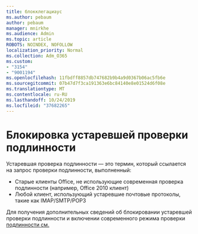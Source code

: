 ```yaml
---
title: блокклегациаус
ms.author: pebaum
author: pebaum
manager: mnirkhe
ms.audience: Admin
ms.topic: article
ROBOTS: NOINDEX, NOFOLLOW
localization_priority: Normal
ms.collection: Adm_O365
ms.custom:
- "3154"
- "9001194"
ms.openlocfilehash: 11fbdff8857db747682b9b4a9d0367b06ac5fb6e
ms.sourcegitcommit: 07b47d7f3ca191363e6bc84140e8e01524d6f08e
ms.translationtype: MT
ms.contentlocale: ru-RU
ms.lasthandoff: 10/24/2019
ms.locfileid: "37682265"
---
```

# <a name="blocking-legacy-authentication"></a>Блокировка устаревшей проверки подлинности

Устаревшая проверка подлинности — это термин, который ссылается на запрос проверки подлинности, выполненный:

- Старые клиенты Office, не использующие современная проверка подлинности (например, Office 2010 клиент)
- Любой клиент, использующий устаревшие почтовые протоколы, такие как IMAP/SMTP/POP3  

Для получения дополнительных сведений об блокировании устаревшей проверки подлинности и включении современного режима проверки [подлинности см.](https://docs.microsoft.com/en-us/azure/active-directory/conditional-access/concept-conditional-access-block-legacy-authentication)